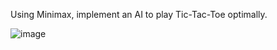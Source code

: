 Using Minimax, implement an AI to play Tic-Tac-Toe optimally.

![image](https://user-images.githubusercontent.com/53656355/215525647-4d247578-2c00-472e-afe7-62d8f92f8d0a.png)
